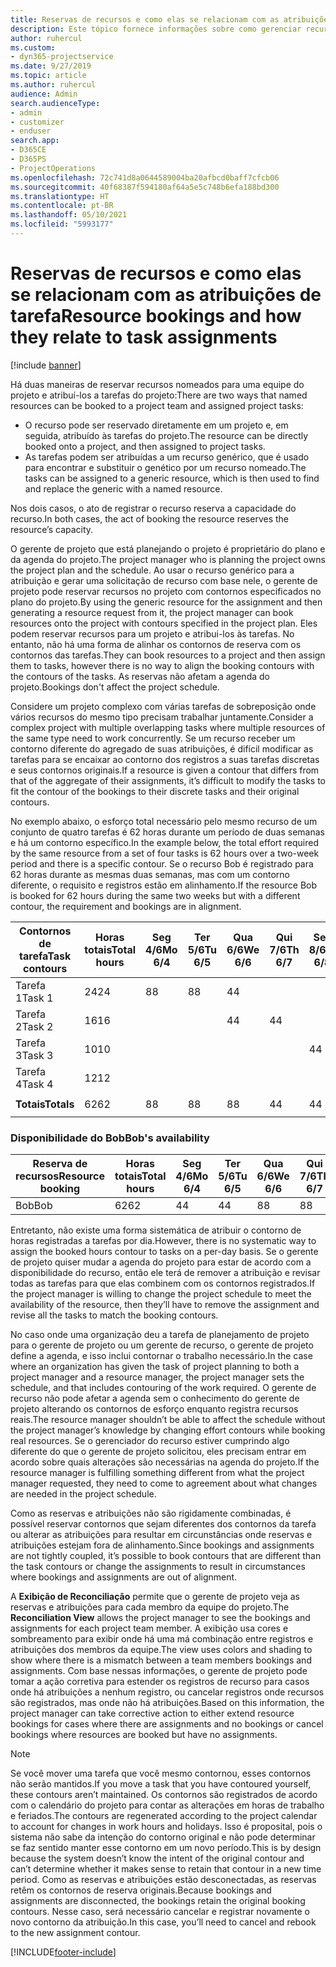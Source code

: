 ```yaml
---
title: Reservas de recursos e como elas se relacionam com as atribuições de tarefa
description: Este tópico fornece informações sobre como gerenciar recursos nomeados, reservas de recurso e atribuições de tarefa, e como se relacionam entre si.
author: ruhercul
ms.custom:
- dyn365-projectservice
ms.date: 9/27/2019
ms.topic: article
ms.author: ruhercul
audience: Admin
search.audienceType:
- admin
- customizer
- enduser
search.app:
- D365CE
- D365PS
- ProjectOperations
ms.openlocfilehash: 72c741d8a0644589004ba20afbcd0baff7cfcb06
ms.sourcegitcommit: 40f68387f594180af64a5e5c748b6efa188bd300
ms.translationtype: HT
ms.contentlocale: pt-BR
ms.lasthandoff: 05/10/2021
ms.locfileid: "5993177"
---
```

# <a name="resource-bookings-and-how-they-relate-to-task-assignments"></a><span data-ttu-id="d9fa1-103">Reservas de recursos e como elas se relacionam com as atribuições de tarefa</span><span class="sxs-lookup"><span data-stu-id="d9fa1-103">Resource bookings and how they relate to task assignments</span></span>

[!include [banner](../includes/psa-now-project-operations.md)]

<span data-ttu-id="d9fa1-104">Há duas maneiras de reservar recursos nomeados para uma equipe do projeto e atribuí-los a tarefas do projeto:</span><span class="sxs-lookup"><span data-stu-id="d9fa1-104">There are two ways that named resources can be booked to a project team and assigned project tasks:</span></span>

- <span data-ttu-id="d9fa1-105">O recurso pode ser reservado diretamente em um projeto e, em seguida, atribuído às tarefas do projeto.</span><span class="sxs-lookup"><span data-stu-id="d9fa1-105">The resource can be directly booked onto a project, and then assigned to project tasks.</span></span>
- <span data-ttu-id="d9fa1-106">As tarefas podem ser atribuídas a um recurso genérico, que é usado para encontrar e substituir o genético por um recurso nomeado.</span><span class="sxs-lookup"><span data-stu-id="d9fa1-106">The tasks can be assigned to a generic resource, which is then used to find and replace the generic with a named resource.</span></span> 

<span data-ttu-id="d9fa1-107">Nos dois casos, o ato de registrar o recurso reserva a capacidade do recurso.</span><span class="sxs-lookup"><span data-stu-id="d9fa1-107">In both cases, the act of booking the resource reserves the resource’s capacity.</span></span>

<span data-ttu-id="d9fa1-108">O gerente de projeto que está planejando o projeto é proprietário do plano e da agenda do projeto.</span><span class="sxs-lookup"><span data-stu-id="d9fa1-108">The project manager who is planning the project owns the project plan and the schedule.</span></span> <span data-ttu-id="d9fa1-109">Ao usar o recurso genérico para a atribuição e gerar uma solicitação de recurso com base nele, o gerente de projeto pode reservar recursos no projeto com contornos especificados no plano do projeto.</span><span class="sxs-lookup"><span data-stu-id="d9fa1-109">By using the generic resource for the assignment and then generating a resource request from it, the project manager can book resources onto the project with contours specified in the project plan.</span></span> <span data-ttu-id="d9fa1-110">Eles podem reservar recursos para um projeto e atribui-los às tarefas. No entanto, não há uma forma de alinhar os contornos de reserva com os contornos das tarefas.</span><span class="sxs-lookup"><span data-stu-id="d9fa1-110">They can book resources to a project and then assign them to tasks, however there is no way to align the booking contours with the contours of the tasks.</span></span> <span data-ttu-id="d9fa1-111">As reservas não afetam a agenda do projeto.</span><span class="sxs-lookup"><span data-stu-id="d9fa1-111">Bookings don't affect the project schedule.</span></span>

<span data-ttu-id="d9fa1-112">Considere um projeto complexo com várias tarefas de sobreposição onde vários recursos do mesmo tipo precisam trabalhar juntamente.</span><span class="sxs-lookup"><span data-stu-id="d9fa1-112">Consider a complex project with multiple overlapping tasks where multiple resources of the same type need to work concurrently.</span></span> <span data-ttu-id="d9fa1-113">Se um recurso receber um contorno diferente do agregado de suas atribuições, é difícil modificar as tarefas para se encaixar ao contorno dos registros a suas tarefas discretas e seus contornos originais.</span><span class="sxs-lookup"><span data-stu-id="d9fa1-113">If a resource is given a contour that differs from that of the aggregate of their assignments, it’s difficult to modify the tasks to fit the contour of the bookings to their discrete tasks and their original contours.</span></span>

<span data-ttu-id="d9fa1-114">No exemplo abaixo, o esforço total necessário pelo mesmo recurso de um conjunto de quatro tarefas é 62 horas durante um período de duas semanas e há um contorno específico.</span><span class="sxs-lookup"><span data-stu-id="d9fa1-114">In the example below, the total effort required by the same resource from a set of four tasks is 62 hours over a two-week period and there is a specific contour.</span></span> <span data-ttu-id="d9fa1-115">Se o recurso Bob é registrado para 62 horas durante as mesmas duas semanas, mas com um contorno diferente, o requisito e registros estão em alinhamento.</span><span class="sxs-lookup"><span data-stu-id="d9fa1-115">If the resource Bob is booked for 62 hours during the same two weeks but with a different contour, the requirement and bookings are in alignment.</span></span>

| <span data-ttu-id="d9fa1-116">**Contornos de tarefa**</span><span class="sxs-lookup"><span data-stu-id="d9fa1-116">**Task contours**</span></span>    | <span data-ttu-id="d9fa1-117">**Horas totais**</span><span class="sxs-lookup"><span data-stu-id="d9fa1-117">**Total hours**</span></span> | <span data-ttu-id="d9fa1-118">Seg 4/6</span><span class="sxs-lookup"><span data-stu-id="d9fa1-118">Mo 6/4</span></span> | <span data-ttu-id="d9fa1-119">Ter 5/6</span><span class="sxs-lookup"><span data-stu-id="d9fa1-119">Tu 6/5</span></span> | <span data-ttu-id="d9fa1-120">Qua 6/6</span><span class="sxs-lookup"><span data-stu-id="d9fa1-120">We 6/6</span></span> | <span data-ttu-id="d9fa1-121">Qui 7/6</span><span class="sxs-lookup"><span data-stu-id="d9fa1-121">Th 6/7</span></span> | <span data-ttu-id="d9fa1-122">Sex 8/6</span><span class="sxs-lookup"><span data-stu-id="d9fa1-122">Fr 6/8</span></span> | <span data-ttu-id="d9fa1-123">Sáb 9/6</span><span class="sxs-lookup"><span data-stu-id="d9fa1-123">Sa 6/9</span></span> | <span data-ttu-id="d9fa1-124">Dom 10/6</span><span class="sxs-lookup"><span data-stu-id="d9fa1-124">Su 6/10</span></span> | <span data-ttu-id="d9fa1-125">Seg 11/6</span><span class="sxs-lookup"><span data-stu-id="d9fa1-125">Mo 6/11</span></span> | <span data-ttu-id="d9fa1-126">Ter 12/6</span><span class="sxs-lookup"><span data-stu-id="d9fa1-126">Tu 6/12</span></span> | <span data-ttu-id="d9fa1-127">Qua 13/6</span><span class="sxs-lookup"><span data-stu-id="d9fa1-127">We 6/13</span></span> | <span data-ttu-id="d9fa1-128">Qui 14/6</span><span class="sxs-lookup"><span data-stu-id="d9fa1-128">Th 6/14</span></span> | <span data-ttu-id="d9fa1-129">Sex 15/6</span><span class="sxs-lookup"><span data-stu-id="d9fa1-129">Fr 6/15</span></span> |
|----------------------|-----------------|--------|--------|--------|--------|--------|--------|---------|---------|---------|---------|---------|---------|
| <span data-ttu-id="d9fa1-130">Tarefa 1</span><span class="sxs-lookup"><span data-stu-id="d9fa1-130">Task 1</span></span>               | <span data-ttu-id="d9fa1-131">24</span><span class="sxs-lookup"><span data-stu-id="d9fa1-131">24</span></span>              | <span data-ttu-id="d9fa1-132">8</span><span class="sxs-lookup"><span data-stu-id="d9fa1-132">8</span></span>      | <span data-ttu-id="d9fa1-133">8</span><span class="sxs-lookup"><span data-stu-id="d9fa1-133">8</span></span>      | <span data-ttu-id="d9fa1-134">4</span><span class="sxs-lookup"><span data-stu-id="d9fa1-134">4</span></span>      |        |        |        |         |         |         | <span data-ttu-id="d9fa1-135">4</span><span class="sxs-lookup"><span data-stu-id="d9fa1-135">4</span></span>       |         |         |
| <span data-ttu-id="d9fa1-136">Tarefa 2</span><span class="sxs-lookup"><span data-stu-id="d9fa1-136">Task 2</span></span>               | <span data-ttu-id="d9fa1-137">16</span><span class="sxs-lookup"><span data-stu-id="d9fa1-137">16</span></span>              |        |        | <span data-ttu-id="d9fa1-138">4</span><span class="sxs-lookup"><span data-stu-id="d9fa1-138">4</span></span>      | <span data-ttu-id="d9fa1-139">4</span><span class="sxs-lookup"><span data-stu-id="d9fa1-139">4</span></span>      |        |        |         | <span data-ttu-id="d9fa1-140">8</span><span class="sxs-lookup"><span data-stu-id="d9fa1-140">8</span></span>       |         |         |         |         |
| <span data-ttu-id="d9fa1-141">Tarefa 3</span><span class="sxs-lookup"><span data-stu-id="d9fa1-141">Task 3</span></span>               | <span data-ttu-id="d9fa1-142">10</span><span class="sxs-lookup"><span data-stu-id="d9fa1-142">10</span></span>              |        |        |        |        | <span data-ttu-id="d9fa1-143">4</span><span class="sxs-lookup"><span data-stu-id="d9fa1-143">4</span></span>      |        |         |         | <span data-ttu-id="d9fa1-144">4</span><span class="sxs-lookup"><span data-stu-id="d9fa1-144">4</span></span>       |         | <span data-ttu-id="d9fa1-145">2</span><span class="sxs-lookup"><span data-stu-id="d9fa1-145">2</span></span>       |         |
| <span data-ttu-id="d9fa1-146">Tarefa 4</span><span class="sxs-lookup"><span data-stu-id="d9fa1-146">Task 4</span></span>               | <span data-ttu-id="d9fa1-147">12</span><span class="sxs-lookup"><span data-stu-id="d9fa1-147">12</span></span>              |        |        |        |        |        |        |         |         |         | <span data-ttu-id="d9fa1-148">4</span><span class="sxs-lookup"><span data-stu-id="d9fa1-148">4</span></span>       |         | <span data-ttu-id="d9fa1-149">8</span><span class="sxs-lookup"><span data-stu-id="d9fa1-149">8</span></span>       |
|                      |                 |        |        |        |        |        |        |         |         |         |         |         |         |
| <span data-ttu-id="d9fa1-150">**Totais**</span><span class="sxs-lookup"><span data-stu-id="d9fa1-150">**Totals**</span></span>           | <span data-ttu-id="d9fa1-151">62</span><span class="sxs-lookup"><span data-stu-id="d9fa1-151">62</span></span>              | <span data-ttu-id="d9fa1-152">8</span><span class="sxs-lookup"><span data-stu-id="d9fa1-152">8</span></span>      | <span data-ttu-id="d9fa1-153">8</span><span class="sxs-lookup"><span data-stu-id="d9fa1-153">8</span></span>      | <span data-ttu-id="d9fa1-154">8</span><span class="sxs-lookup"><span data-stu-id="d9fa1-154">8</span></span>      | <span data-ttu-id="d9fa1-155">4</span><span class="sxs-lookup"><span data-stu-id="d9fa1-155">4</span></span>      | <span data-ttu-id="d9fa1-156">4</span><span class="sxs-lookup"><span data-stu-id="d9fa1-156">4</span></span>      |        |         | <span data-ttu-id="d9fa1-157">8</span><span class="sxs-lookup"><span data-stu-id="d9fa1-157">8</span></span>       | <span data-ttu-id="d9fa1-158">4</span><span class="sxs-lookup"><span data-stu-id="d9fa1-158">4</span></span>       | <span data-ttu-id="d9fa1-159">8</span><span class="sxs-lookup"><span data-stu-id="d9fa1-159">8</span></span>       | <span data-ttu-id="d9fa1-160">2</span><span class="sxs-lookup"><span data-stu-id="d9fa1-160">2</span></span>       | <span data-ttu-id="d9fa1-161">8</span><span class="sxs-lookup"><span data-stu-id="d9fa1-161">8</span></span>       |
|                      |                 |        |        |        |        |        |        |         |         |         |         |

### <a name="bobs-availability"></a><span data-ttu-id="d9fa1-162">Disponibilidade do Bob</span><span class="sxs-lookup"><span data-stu-id="d9fa1-162">Bob's availability</span></span>
| <span data-ttu-id="d9fa1-163">**Reserva de recursos**</span><span class="sxs-lookup"><span data-stu-id="d9fa1-163">**Resource   booking**</span></span> | <span data-ttu-id="d9fa1-164">**Horas totais**</span><span class="sxs-lookup"><span data-stu-id="d9fa1-164">**Total hours**</span></span> | <span data-ttu-id="d9fa1-165">Seg 4/6</span><span class="sxs-lookup"><span data-stu-id="d9fa1-165">Mo 6/4</span></span> | <span data-ttu-id="d9fa1-166">Ter 5/6</span><span class="sxs-lookup"><span data-stu-id="d9fa1-166">Tu 6/5</span></span> | <span data-ttu-id="d9fa1-167">Qua 6/6</span><span class="sxs-lookup"><span data-stu-id="d9fa1-167">We 6/6</span></span> | <span data-ttu-id="d9fa1-168">Qui 7/6</span><span class="sxs-lookup"><span data-stu-id="d9fa1-168">Th 6/7</span></span> | <span data-ttu-id="d9fa1-169">Sex 8/6</span><span class="sxs-lookup"><span data-stu-id="d9fa1-169">Fr 6/8</span></span> | <span data-ttu-id="d9fa1-170">Sáb 9/6</span><span class="sxs-lookup"><span data-stu-id="d9fa1-170">Sa 6/9</span></span> | <span data-ttu-id="d9fa1-171">Dom 10/6</span><span class="sxs-lookup"><span data-stu-id="d9fa1-171">Su 6/10</span></span> | <span data-ttu-id="d9fa1-172">Seg 11/6</span><span class="sxs-lookup"><span data-stu-id="d9fa1-172">Mo 6/11</span></span> | <span data-ttu-id="d9fa1-173">Ter 12/6</span><span class="sxs-lookup"><span data-stu-id="d9fa1-173">Tu 6/12</span></span> | <span data-ttu-id="d9fa1-174">Qua 13/6</span><span class="sxs-lookup"><span data-stu-id="d9fa1-174">We 6/13</span></span> | <span data-ttu-id="d9fa1-175">Qui 14/6</span><span class="sxs-lookup"><span data-stu-id="d9fa1-175">Th 6/14</span></span> | <span data-ttu-id="d9fa1-176">Sex 15/6</span><span class="sxs-lookup"><span data-stu-id="d9fa1-176">Fr 6/15</span></span> |
|------------------------|-----------------|--------|--------|--------|--------|--------|--------|---------|---------|---------|---------|---------|---------|
| <span data-ttu-id="d9fa1-177">Bob</span><span class="sxs-lookup"><span data-stu-id="d9fa1-177">Bob</span></span>                    | <span data-ttu-id="d9fa1-178">62</span><span class="sxs-lookup"><span data-stu-id="d9fa1-178">62</span></span>              | <span data-ttu-id="d9fa1-179">4</span><span class="sxs-lookup"><span data-stu-id="d9fa1-179">4</span></span>      | <span data-ttu-id="d9fa1-180">4</span><span class="sxs-lookup"><span data-stu-id="d9fa1-180">4</span></span>      | <span data-ttu-id="d9fa1-181">8</span><span class="sxs-lookup"><span data-stu-id="d9fa1-181">8</span></span>      | <span data-ttu-id="d9fa1-182">8</span><span class="sxs-lookup"><span data-stu-id="d9fa1-182">8</span></span>      | <span data-ttu-id="d9fa1-183">8</span><span class="sxs-lookup"><span data-stu-id="d9fa1-183">8</span></span>      |        |         | <span data-ttu-id="d9fa1-184">4</span><span class="sxs-lookup"><span data-stu-id="d9fa1-184">4</span></span>       | <span data-ttu-id="d9fa1-185">4</span><span class="sxs-lookup"><span data-stu-id="d9fa1-185">4</span></span>       | <span data-ttu-id="d9fa1-186">8</span><span class="sxs-lookup"><span data-stu-id="d9fa1-186">8</span></span>       | <span data-ttu-id="d9fa1-187">8</span><span class="sxs-lookup"><span data-stu-id="d9fa1-187">8</span></span>       | <span data-ttu-id="d9fa1-188">6</span><span class="sxs-lookup"><span data-stu-id="d9fa1-188">6</span></span>       |

<span data-ttu-id="d9fa1-189">Entretanto, não existe uma forma sistemática de atribuir o contorno de horas registradas a tarefas por dia.</span><span class="sxs-lookup"><span data-stu-id="d9fa1-189">However, there is no systematic way to assign the booked hours contour to tasks on a per-day basis.</span></span> <span data-ttu-id="d9fa1-190">Se o gerente de projeto quiser mudar a agenda do projeto para estar de acordo com a disponibilidade do recurso, então ele terá de remover a atribuição e revisar todas as tarefas para que elas combinem com os contornos registrados.</span><span class="sxs-lookup"><span data-stu-id="d9fa1-190">If the project manager is willing to change the project schedule to meet the availability of the resource, then they’ll have to remove the assignment and revise all the tasks to match the booking contours.</span></span>

<span data-ttu-id="d9fa1-191">No caso onde uma organização deu a tarefa de planejamento de projeto para o gerente de projeto ou um gerente de recurso, o gerente de projeto define a agenda, e isso inclui contornar o trabalho necessário.</span><span class="sxs-lookup"><span data-stu-id="d9fa1-191">In the case where an organization has given the task of project planning to both a project manager and a resource manager, the project manager sets the schedule, and that includes contouring of the work required.</span></span> <span data-ttu-id="d9fa1-192">O gerente de recurso não pode afetar a agenda sem o conhecimento do gerente de projeto alterando os contornos de esforço enquanto registra recursos reais.</span><span class="sxs-lookup"><span data-stu-id="d9fa1-192">The resource manager shouldn’t be able to affect the schedule without the project manager’s knowledge by changing effort contours while booking real resources.</span></span> <span data-ttu-id="d9fa1-193">Se o gerenciador do recurso estiver cumprindo algo diferente do que o gerente de projeto solicitou, eles precisam entrar em acordo sobre quais alterações são necessárias na agenda do projeto.</span><span class="sxs-lookup"><span data-stu-id="d9fa1-193">If the resource manager is fulfilling something different from what the project manager requested, they need to come to agreement about what changes are needed in the project schedule.</span></span>

<span data-ttu-id="d9fa1-194">Como as reservas e atribuições não são rigidamente combinadas, é possível reservar contornos que sejam diferentes dos contornos da tarefa ou alterar as atribuições para resultar em circunstâncias onde reservas e atribuições estejam fora de alinhamento.</span><span class="sxs-lookup"><span data-stu-id="d9fa1-194">Since bookings and assignments are not tightly coupled, it’s possible to book contours that are different than the task contours or change the assignments to result in circumstances where bookings and assignments are out of alignment.</span></span>

<span data-ttu-id="d9fa1-195">A **Exibição de Reconciliação** permite que o gerente de projeto veja as reservas e atribuições para cada membro da equipe do projeto.</span><span class="sxs-lookup"><span data-stu-id="d9fa1-195">The **Reconciliation View** allows the project manager to see the bookings and assignments for each project team member.</span></span> <span data-ttu-id="d9fa1-196">A exibição usa cores e sombreamento para exibir onde há uma má combinação entre registros e atribuições dos membros da equipe.</span><span class="sxs-lookup"><span data-stu-id="d9fa1-196">The view uses colors and shading to show where there is a mismatch between a team members bookings and assignments.</span></span> <span data-ttu-id="d9fa1-197">Com base nessas informações, o gerente de projeto pode tomar a ação corretiva para estender os registros de recurso para casos onde há atribuições a nenhum registro, ou cancelar registros onde recursos são registrados, mas onde não há atribuições.</span><span class="sxs-lookup"><span data-stu-id="d9fa1-197">Based on this information, the project manager can take corrective action to either extend resource bookings for cases where there are assignments and no bookings or cancel bookings where resources are booked but have no assignments.</span></span>

> [!NOTE]
> <span data-ttu-id="d9fa1-198">Se você mover uma tarefa que você mesmo contornou, esses contornos não serão mantidos.</span><span class="sxs-lookup"><span data-stu-id="d9fa1-198">If you move a task that you have contoured yourself, these contours aren’t maintained.</span></span> <span data-ttu-id="d9fa1-199">Os contornos são registrados de acordo com o calendário do projeto para contar as alterações em horas de trabalho e feriados.</span><span class="sxs-lookup"><span data-stu-id="d9fa1-199">The contours are regenerated according to the project calendar to account for changes in work hours and holidays.</span></span> <span data-ttu-id="d9fa1-200">Isso é proposital, pois o sistema não sabe da intenção do contorno original e não pode determinar se faz sentido manter esse contorno em um novo período.</span><span class="sxs-lookup"><span data-stu-id="d9fa1-200">This is by design because the system doesn’t know the intent of the original contour and can’t determine whether it makes sense to retain that contour in a new time period.</span></span> <span data-ttu-id="d9fa1-201">Como as reservas e atribuições estão desconectadas, as reservas retêm os contornos de reserva originais.</span><span class="sxs-lookup"><span data-stu-id="d9fa1-201">Because bookings and assignments are disconnected, the bookings retain the original booking contours.</span></span> <span data-ttu-id="d9fa1-202">Nesse caso, será necessário cancelar e registrar novamente o novo contorno da atribuição.</span><span class="sxs-lookup"><span data-stu-id="d9fa1-202">In this case, you’ll need to cancel and rebook to the new assignment contour.</span></span>



[!INCLUDE[footer-include](../includes/footer-banner.md)]